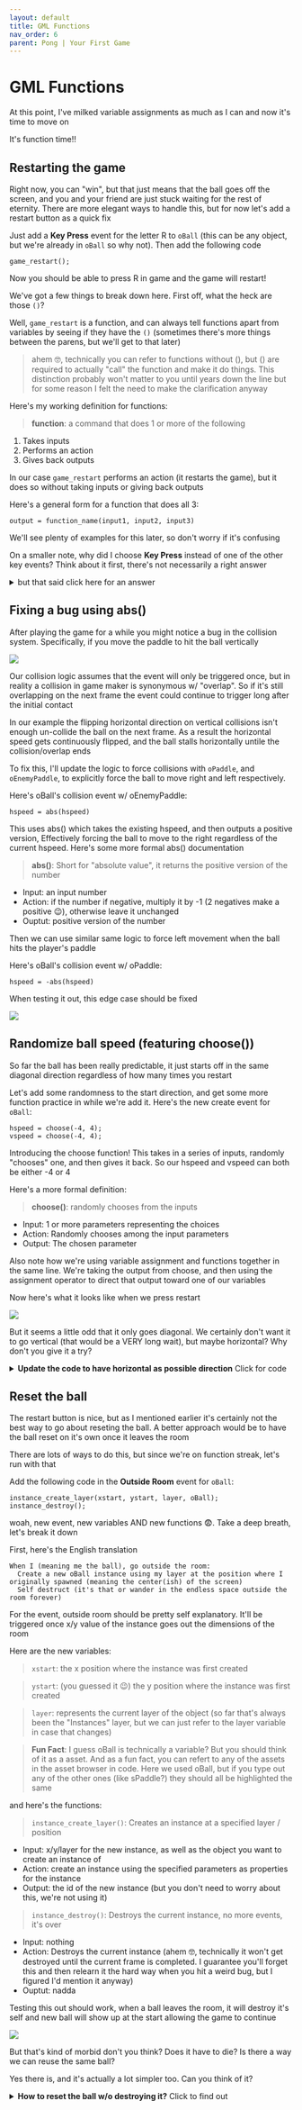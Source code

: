 ```yaml
---
layout: default
title: GML Functions
nav_order: 6
parent: Pong | Your First Game
---
```


# GML Functions

At this point, I've milked variable assignments as much as I can and now it's time to move on

It's function time!!

## Restarting the game

Right now, you can "win", but that just means that the ball goes off the screen, and you and your friend are just stuck waiting for the rest of eternity. There are more elegant ways to handle this, but for now let's add a restart button as a quick fix

Just add a **Key Press** event for the letter R to ``oBall`` (this can be any object, but we're already in ``oBall`` so why not). Then add the following code

```
game_restart();
```

Now you should be able to press R in game and the game will restart!

We've got a few things to break down here. First off, what the heck are those `()`?

Well, `game_restart` is a function, and can always tell functions apart from variables by seeing if they have the `()` (sometimes there's more things between the parens, but we'll get to that later)

>  ahem 🤓, technically you can refer to functions without (), but () are required to actually "call" the function and make it do things. This distinction probably won't matter to you until years down the line but for some reason I felt the need to make the clarification anyway

Here's my working definition for functions:

> **function**: a command that does 1 or more of the following
1. Takes inputs
2. Performs an action
3. Gives back outputs

In our case `game_restart` performs an action (it restarts the game), but it does so without taking inputs or giving back outputs

Here's a general form for a function that does all 3:

```
output = function_name(input1, input2, input3)
```

We'll see plenty of examples for this later, so don't worry if it's confusing

On a smaller note, why did I choose **Key Press** instead of one of the other key events? Think about it first, there's not necessarily a right answer

<details>
<summary>but that said click here for an answer</summary>

<p>
In this case you could use any of the 3 w/o noticing much of a difference
</p>

<p>
Key Down would be a little weird. Remember key down triggers on every frame where the key is held down. This would be an odd choice, since we only need to restart the game once, but there's no harm in multiple restarts I suppose
</p>

<p>
For Key Press vs Key Released, there's an argument for both. Key Press will trigger faster, but sometimes I'll use Key Released if I want to communicate what you're interacting with before the action occurs.
</p>

<p>
For example, if I setup the spacebar to be a keyboard shortcut for a play button, I might use Key Released, and then also use Key Down to perform a short hover animation on the button. This way you can see which button you're trigger before it triggers
</p>

<p>
In this case we're not providing feedback anyway, so Key Press is probably ideal
</p>

</details>

## Fixing a bug using abs()

After playing the game for a while you might notice a bug in the collision system. Specifically, if you move the paddle to hit the ball vertically

<img src="../../assets/images/ball_paddle_vertical_collide_bad.gif"/>

Our collision logic assumes that the event will only be triggered once, but in reality a collision in game maker is synonymous w/ "overlap". So if it's still overlapping on the next frame the event could continue to trigger long after the initial contact

In our example the flipping horizontal direction on vertical collisions isn't enough un-collide the ball on the next frame. As a result the horizontal speed gets continuously flipped, and the ball stalls horizontally untile the collision/overlap ends

To fix this, I'll update the logic to force collisions with ``oPaddle``, and ``oEnemyPaddle``, to explicitly force the ball to move right and left respectively.

Here's oBall's collision event w/ oEnemyPaddle:

```
hspeed = abs(hspeed)
```

This uses abs() which takes the existing hspeed, and then outputs a positive version, Effectively forcing the ball to move to the right regardless of the current hspeed. Here's some more formal abs() documentation

> **abs()**: Short for "absolute value", it returns the positive version of the number
* Input: an input number
* Action: if the number if negative, multiply it by -1 (2 negatives make a positive 😉), otherwise leave it unchanged
* Ouptut: positive version of the number

Then we can use similar same logic to force left movement when the ball hits the player's paddle

Here's oBall's collision event w/ oPaddle:

```
hspeed = -abs(hspeed)
```

When testing it out, this edge case should be fixed

<img src="../../assets/images/ball_paddle_vertical_collide_good.gif"/>


## Randomize ball speed (featuring choose())

So far the ball has been really predictable, it just starts off in the same diagonal direction regardless of how many times you restart

Let's add some randomness to the start direction, and get some more function practice in while we're add it. Here's the new create event for ``oBall``:

```
hspeed = choose(-4, 4);
vspeed = choose(-4, 4);
```

Introducing the choose function! This takes in a series of inputs, randomly "chooses" one, and then gives it back. So our hspeed and vspeed can both be either -4 or 4

Here's a more formal definition:

> **choose()**: randomly chooses from the inputs
* Input: 1 or more parameters representing the choices
* Action: Randomly chooses among the input parameters
* Output: The chosen parameter

Also note how we're using variable assignment and functions together in the same line. We're taking the output from choose, and then using the assignment operator to direct that output toward one of our variables

Now here's what it looks like when we press restart

<img src="../../assets/images/ball_random_start.gif"/>

But it seems a little odd that it only goes diagonal. We certainly don't want it to go vertical (that would be a VERY long wait), but maybe horizontal? Why don't you give it a try?

<details>
<summary> <b>Update the code to have horizontal as possible direction</b> Click for code </summary>

<pre><code>hspeed = choose(-2, 2);
vspeed = choose(-2, 0, 2);</code></pre>

<img src="../../assets/images/ball_random_start_including_hor.gif"/>

On second thought, I don't like this very much, it's just ... boring 😴 (but good job on figuring it out 😉 )

</details>

## Reset the ball

The restart button is nice, but as I mentioned earlier it's certainly not the best way to go about reseting the ball. A better approach would be to have the ball reset on it's own once it leaves the room

There are lots of ways to do this, but since we're on function streak, let's run with that

Add the following code in the **Outside Room** event for ``oBall``:

```
instance_create_layer(xstart, ystart, layer, oBall);
instance_destroy();
```

woah, new event, new variables AND new functions 😨. Take a deep breath, let's break it down

First, here's the English translation

```
When I (meaning me the ball), go outside the room:
  Create a new oBall instance using my layer at the position where I originally spawned (meaning the center(ish) of the screen)
  Self destruct (it's that or wander in the endless space outside the room forever)
```

For the event, outside room should be pretty self explanatory. It'll be triggered once x/y value of the instance goes out the dimensions of the room

Here are the new variables:

> ``xstart``: the x position where the instance was first created

> ``ystart``: (you guessed it 😉) the y position where the instance was first created

> ``layer``: represents the current layer of the object (so far that's always been the "Instances" layer, but we can just refer to the layer variable in case that changes)

> **Fun Fact**: I guess oBall is technically a variable? But you should think of it as a asset. And as a fun fact, you can refert to any of the assets in the asset browser in code. Here we used oBall, but if you type out any of the other ones (like sPaddle?) they should all be highlighted the same

and here's the functions:

> ``instance_create_layer()``: Creates an instance at a specified layer / position
* Input: x/y/layer for the new instance, as well as the object you want to create an instance of
* Action: create an instance using the specified parameters as properties for the instance
* Output: the id of the new instance (but you don't need to worry about this, we're not using it)

> ``instance_destroy()``: Destroys the current instance, no more events, it's over
* Input: nothing
* Action: Destroys the current instance (ahem 🤓, technically it won't get destroyed until the current frame is completed. I guarantee you'll forget this and then relearn it the hard way when you hit a weird bug, but I figured I'd mention it anyway)
* Ouptut: nadda

Testing this out should work, when a ball leaves the room, it will destroy it's self and new ball will show up at the start allowing the game to continue

<img src="../../assets/images/ball_outside_room.gif"/>

But that's kind of morbid don't you think? Does it have to die? Is there a way we can reuse the same ball?

Yes there is, and it's actually a lot simpler too. Can you think of it?

<details>
<summary> <b>How to reset the ball w/o destroying it?</b> Click to find out</summary>

Yep, just use the following code in the outside room event

<pre><code>x = xstart;
y = ystart;
hspeed = choose(-2, 2);
vspeed = choose(-2, 0, 2);
</code></pre>

<p>
This just moves the existing ball back to it's starting position, and then it picks a random direction again
</p>

<p>
Resetting the position is probably the preferred approach, I mainly showed the destroy/recreate approach since I wanted to teach you more functions 🤫
</p>

<p>
But that said, this highlights the creative side of programming. You only have limited tools, and there's always multiple ways to mix and match to achieve your goals
</p>

</details>
